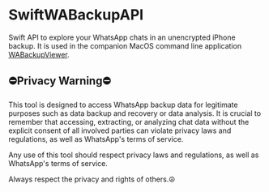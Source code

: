 # SwiftWABackupAPI

Swift API to explore your WhatsApp chats in an unencrypted iPhone backup. It is used in the companion MacOS command line application [WABackupViewer](https://github.com/domingogallardo/WABackupViewer).

## ⛔️Privacy Warning⛔️

This tool is designed to access WhatsApp backup data for legitimate purposes such as data backup and 
recovery or data analysis. It is crucial to remember that accessing, extracting, or analyzing chat data 
without the explicit consent of all involved parties can violate privacy laws and regulations, as well 
as WhatsApp's terms of service. 

Any use of this tool should respect privacy laws and regulations, as well as WhatsApp's terms of service. 

Always respect the privacy and rights of others.☮️

